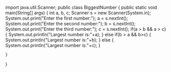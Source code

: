 import java.util.Scanner;
public class BiggestNumber 
{
    public static void main(String[] args) 
    {
        int a, b, c;
        Scanner s = new Scanner(System.in);
        System.out.print("Enter the first number:");
        a = s.nextInt();
        System.out.print("Enter the second number:");
        b = s.nextInt();
        System.out.print("Enter the third number:");
        c = s.nextInt();
        if(a > b && a > c)
        {
            System.out.println("Largest number is:"+a);
        }
        else if(b > a && b>c)
        {
            System.out.println("Largest number is:"+b);
        }
        else
        {
            System.out.println("Largest number is:"+c);
        }
 
    }
}
